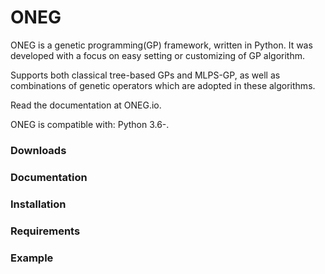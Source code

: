 ONEG
====

ONEG is a genetic programming(GP) framework, written in Python.
It was developed with a focus on easy setting or customizing 
of GP algorithm.

Supports both classical tree-based GPs and MLPS-GP, as well as combinations of genetic operators 
which are adopted in these algorithms.

Read the documentation at ONEG.io.

ONEG is compatible with: Python 3.6-.

### Downloads

### Documentation

### Installation

### Requirements

### Example